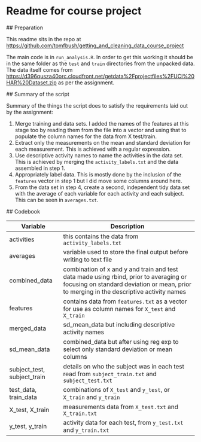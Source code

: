 # Readme for course project

## Preparation

This readme sits in the repo at https://github.com/tomfbush/getting_and_cleaning_data_course_project

The main code is in `run_analysis.R`. In order to get this working it should be in the same folder as the `test` and `train` directories from the unpacked data. The data itself comes from https://d396qusza40orc.cloudfront.net/getdata%2Fprojectfiles%2FUCI%20HAR%20Dataset.zip as per the assignment.

## Summary of the script

Summary of the things the script does to satisfy the requirements laid out by the assignment:

1. Merge training and data sets. I added the names of the features at this stage too by reading them from the file into a vector and using that to populate the column names for the data from X test/train.
2. Extract only the measurements on the mean and standard deviation for each measurement. This is achieved with a regular expression. 
3. Use descriptive activity names to name the activities in the data set. This is achieved by merging the `activity_labels.txt` and the data assembled in step 1.
4. Appropriately label data. This is mostly done by the inclusion of the `features` vector in step 1 but I did move some columns around here.
5. From the data set in step 4, create a second, independent tidy data set with the average of each variable for each activity and each subject. This can be seen in `averages.txt`.

## Codebook

|Variable|Description|
|--------|--------------|
|activities|this contains the data from `activity_labels.txt`|
|averages|variable used to store the final output before writing to text file|
|combined_data|combination of x and y and train and test data made using rbind, prior to averaging or focusing on standard deviation or mean, prior to merging in the descriptive activity names|
|features|contains data from `features.txt` as a vector for use as column names for `X_test` and `X_train`|
|merged_data|sd_mean_data but including descriptive activity names|
|sd_mean_data|combined_data but after using reg exp to select only standard deviation or mean columns|
|subject_test, subject_train|details on who the subject was in each test read from `subject_train.txt` and `subject_test.txt`|
|test_data, train_data|combinations of `X_test` and `y_test`, or `X_train` and `y_train`|
|X_test, X_train|measurements data from `X_test.txt` and `X_train.txt`|
|y_test, y_train|activity data for each test, from `y_test.txt` and `y_train.txt`|
